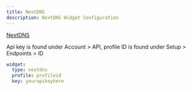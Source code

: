 ```yaml
---
title: NextDNS
description: NextDNS Widget Configuration
---
```


[NextDNS](https://nextdns.io/)

Api key is found under Account > API, profile ID is found under Setup > Endpoints > ID

```yaml
widget:
  type: nextdns
  profile: profileid
  key: yourapikeyhere
```
